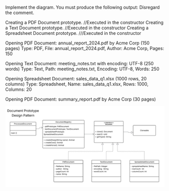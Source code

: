 Implement the diagram. You must produce the following output: Disregard the comment.

Creating a PDF Document prototype. //Executed in the constructor Creating a Text Document prototype. //Executed in the constructor Creating a Spreadsheet Document prototype. ///Executed in the constructor

Opening PDF Document: annual_report_2024.pdf by Acme Corp (150 pages) Type: PDF, File: annual_report_2024.pdf, Author: Acme Corp, Pages: 150

Opening Text Document: meeting_notes.txt with encoding: UTF-8 (250 words) Type: Text, Path: meeting_notes.txt, Encoding: UTF-8, Words: 250

Opening Spreadsheet Document: sales_data_q1.xlsx (1000 rows, 20 columns) Type: Spreadsheet, Name: sales_data_q1.xlsx, Rows: 1000, Columns: 20

Opening PDF Document: summary_report.pdf by Acme Corp (30 pages)

![alt text](umlprototype.jpg)